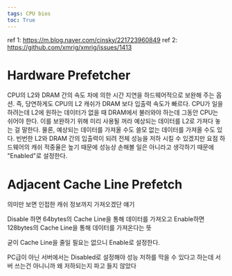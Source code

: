 ```yaml
---
tags: CPU bios
toc: True
---
```


ref 1: <https://m.blog.naver.com/cinsky/221723960849>
ref 2: <https://github.com/xmrig/xmrig/issues/1413>

# Hardware Prefetcher

CPU의 L2와 DRAM 간의 속도 차에 의한 시간 지연을 하드웨어적으로 보완해 주는 옵션.
즉, 당연하게도 CPU의 L2 캐쉬가 DRAM 보다 입출력 속도가 빠르다. 
CPU가 일을 하려는데 L2에 원하는 데이터가 없을 때 DRAM에서 불러와야 하는데 그동안 CPU는 쉬어야 한다.
이를 보완하기 위해 미리 사용될 꺼라 예상되는 데이터를 L2로 가져다 놓는 걸 말한다.
물론, 예상되는 데이터를 가져올 수도 쓸모 없는 데이터를 가져올 수도 있다.
빈번한 L2와 DRAM 간의 입출력이 되려 전체 성능을 저하 시킬 수 있겠지만 요점 하드웨어의 캐쉬 적중율은 높기 때문에 성능상 손해볼 일은 아니라고 생각하기 때문에 "Enabled"로 설정한다.

# Adjacent Cache Line Prefetch

의미만 보면 인접한 캐쉬 정보까지 가져오겠단 얘기

Disable 하면 64bytes의 Cache Line을 통해 데이터를 가져오고 Enable하면 128bytes의 Cache Line을 통해 데이터를 가져온다는 뜻

굳이 Cache Line을 줄일 필요는 없으니 Enable로 설정한다.

PC급이 아닌 서버에서는 Disabled로 설정해야 성능 저하를 막을 수 있다고 하는데 서버 쓰는건 아니니까 왜 저하되는지 파고 들지 않았다
